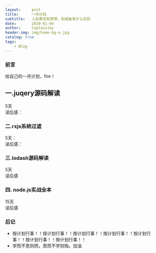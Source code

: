 ```yaml
---
layout:     post
title:      一月计划
subtitle:   人如果没有梦想，和咸鱼有什么区别
date:       2020-01-04
author:     CaptainJay
header-img: img/home-bg-o.jpg
catalog: true
tags:
    - Blog
---
```

### 前言
   给自己的一月计划，fire！  
## 一.juqery源码解读 
   5天  
   读后感：
### 二.rxjs系统过滤
   5天：  
   读后感：
### 三.lodash源码解读
   5天  
   读后感
### 四. node.js实战全本
   15天  
   读后感
   
### 后记
   * 按计划行事！！按计划行事！！按计划行事！！按计划行事！！按计划行事！！按计划行事！！按计划行事！！
   * 学而不思则罔，思而不学则殆。加油
   
   
